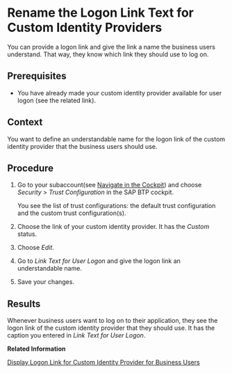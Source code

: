 <!-- loiof0e62599c60d4c6eb0cfa2565a0abab7 -->

# Rename the Logon Link Text for Custom Identity Providers

You can provide a logon link and give the link a name the business users understand. That way, they know which link they should use to log on.



<a name="loiof0e62599c60d4c6eb0cfa2565a0abab7__prereq_a3h_mtr_tjb"/>

## Prerequisites

-   You have already made your custom identity provider available for user logon \(see the related link\).




## Context

You want to define an understandable name for the logon link of the custom identity provider that the business users should use.



## Procedure

1.  Go to your subaccount\(see [Navigate in the Cockpit](Navigate_in_the_Cockpit_0874895.md)\) and choose *Security* \> *Trust Configuration* in the SAP BTP cockpit.

    You see the list of trust configurations: the default trust configuration and the custom trust configuration\(s\).

2.  Choose the link of your custom identity provider. It has the *Custom* status.

3.  Choose *Edit*.

4.  Go to *Link Text for User Logon* and give the logon link an understandable name.

5.  Save your changes.




<a name="loiof0e62599c60d4c6eb0cfa2565a0abab7__result_qsw_fp4_qjb"/>

## Results

Whenever business users want to log on to their application, they see the logon link of the custom identity provider that they should use. It has the caption you entered in *Link Text for User Logon*.

**Related Information**  


[Display Logon Link for Custom Identity Provider for Business Users](Display_Logon_Link_for_Custom_Identity_Provider_for_Business_Users_affb201.md "You want to display a logon link of the custom identity provider that business users should use to log on to an application.")

